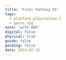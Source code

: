 ```yaml
---
title: 'Final Fantasy XI'
tags:
  - platform_playstation-2
  - genre_rpg
note: 'with HDD'
digital: false
physical: true
guide: false
pending: false
date: 2014-02-10
---
```

